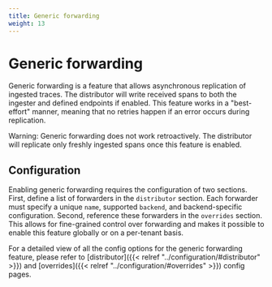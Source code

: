 ```yaml
---
title: Generic forwarding
weight: 13
---
```


# Generic forwarding

Generic forwarding is a feature that allows asynchronous replication of ingested traces. The distributor will write received spans to both the ingester and defined endpoints if enabled. This feature works in a "best-effort" manner, meaning that no retries happen if an error occurs during replication. 

Warning: Generic forwarding does not work retroactively. The distributor will replicate only freshly ingested spans once this feature is enabled.

## Configuration

Enabling generic forwarding requires the configuration of two sections. First, define a list of forwarders in the `distributor` section. Each forwarder must specify a unique `name`, supported `backend`, and backend-specific configuration. Second, reference these forwarders in the `overrides` section. This allows for fine-grained control over forwarding and makes it possible to enable this feature globally or on a per-tenant basis.

For a detailed view of all the config options for the generic forwarding feature, please refer to [distributor]({{< relref "../configuration/#distributor" >}}) and [overrides]({{< relref "../configuration/#overrides" >}}) config pages.